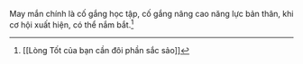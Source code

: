 May mắn chính là cố gắng học tập, cố gắng nâng cao năng lực bản thân, khi cơ hội xuất hiện, có thể nắm bắt.[^1]

[^1]: [[Lòng Tốt của bạn cần đôi phần sắc sảo]]
